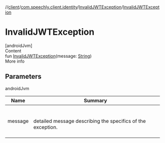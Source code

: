 //[client](../../index.md)/[com.speechly.client.identity](../index.md)/[InvalidJWTException](index.md)/[InvalidJWTException](-invalid-j-w-t-exception.md)



# InvalidJWTException  
[androidJvm]  
Content  
fun [InvalidJWTException](-invalid-j-w-t-exception.md)(message: [String](https://kotlinlang.org/api/latest/jvm/stdlib/kotlin/-string/index.html))  
More info  


## Parameters  
  
androidJvm  
  
|  Name|  Summary| 
|---|---|
| <a name="com.speechly.client.identity/InvalidJWTException/InvalidJWTException/#kotlin.String/PointingToDeclaration/"></a>message| <a name="com.speechly.client.identity/InvalidJWTException/InvalidJWTException/#kotlin.String/PointingToDeclaration/"></a><br><br>detailed message describing the specifics of the exception.<br><br>
  
  



